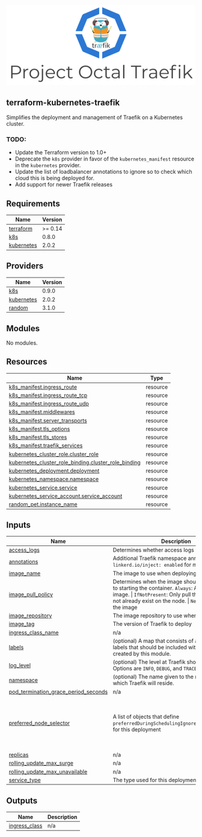 
![Alt text](docs/images/project-octal-traefik.svg "Project Octal Traefik")
---
## terraform-kubernetes-traefik
Simplifies the deployment and management of Traefik on a Kubernetes cluster.

### TODO: 
- Update the Terraform version to 1.0+
- Deprecate the `k8s` provider in favor of the `kubernetes_manifest` resource in the `kubernetes` provider.
- Update the list of loadbalancer annotations to ignore so to check which cloud this is being deployed for.
- Add support for newer Traefik releases

<!-- BEGIN_TF_DOCS -->
## Requirements

| Name | Version |
|------|---------|
| <a name="requirement_terraform"></a> [terraform](#requirement\_terraform) | >= 0.14 |
| <a name="requirement_k8s"></a> [k8s](#requirement\_k8s) | 0.8.0 |
| <a name="requirement_kubernetes"></a> [kubernetes](#requirement\_kubernetes) | 2.0.2 |

## Providers

| Name | Version |
|------|---------|
| <a name="provider_k8s"></a> [k8s](#provider\_k8s) | 0.9.0 |
| <a name="provider_kubernetes"></a> [kubernetes](#provider\_kubernetes) | 2.0.2 |
| <a name="provider_random"></a> [random](#provider\_random) | 3.1.0 |

## Modules

No modules.

## Resources

| Name | Type |
|------|------|
| [k8s_manifest.ingress_route](https://registry.terraform.io/providers/banzaicloud/k8s/0.8.0/docs/resources/manifest) | resource |
| [k8s_manifest.ingress_route_tcp](https://registry.terraform.io/providers/banzaicloud/k8s/0.8.0/docs/resources/manifest) | resource |
| [k8s_manifest.ingress_route_udp](https://registry.terraform.io/providers/banzaicloud/k8s/0.8.0/docs/resources/manifest) | resource |
| [k8s_manifest.middlewares](https://registry.terraform.io/providers/banzaicloud/k8s/0.8.0/docs/resources/manifest) | resource |
| [k8s_manifest.server_transports](https://registry.terraform.io/providers/banzaicloud/k8s/0.8.0/docs/resources/manifest) | resource |
| [k8s_manifest.tls_options](https://registry.terraform.io/providers/banzaicloud/k8s/0.8.0/docs/resources/manifest) | resource |
| [k8s_manifest.tls_stores](https://registry.terraform.io/providers/banzaicloud/k8s/0.8.0/docs/resources/manifest) | resource |
| [k8s_manifest.traefik_services](https://registry.terraform.io/providers/banzaicloud/k8s/0.8.0/docs/resources/manifest) | resource |
| [kubernetes_cluster_role.cluster_role](https://registry.terraform.io/providers/hashicorp/kubernetes/2.0.2/docs/resources/cluster_role) | resource |
| [kubernetes_cluster_role_binding.cluster_role_binding](https://registry.terraform.io/providers/hashicorp/kubernetes/2.0.2/docs/resources/cluster_role_binding) | resource |
| [kubernetes_deployment.deployment](https://registry.terraform.io/providers/hashicorp/kubernetes/2.0.2/docs/resources/deployment) | resource |
| [kubernetes_namespace.namespace](https://registry.terraform.io/providers/hashicorp/kubernetes/2.0.2/docs/resources/namespace) | resource |
| [kubernetes_service.service](https://registry.terraform.io/providers/hashicorp/kubernetes/2.0.2/docs/resources/service) | resource |
| [kubernetes_service_account.service_account](https://registry.terraform.io/providers/hashicorp/kubernetes/2.0.2/docs/resources/service_account) | resource |
| [random_pet.instance_name](https://registry.terraform.io/providers/hashicorp/random/latest/docs/resources/pet) | resource |

## Inputs

| Name | Description | Type | Default | Required |
|------|-------------|------|---------|:--------:|
| <a name="input_access_logs"></a> [access\_logs](#input\_access\_logs) | Determines whether access logs will be kept. | `bool` | `"true"` | no |
| <a name="input_annotations"></a> [annotations](#input\_annotations) | Additional Traefik namespace annotations (e.g. for `linkerd.io/inject: enabled` for mesh things) | `map(string)` | `{}` | no |
| <a name="input_image_name"></a> [image\_name](#input\_image\_name) | The image to use when deploying Traefik | `string` | `"library/traefik"` | no |
| <a name="input_image_pull_policy"></a> [image\_pull\_policy](#input\_image\_pull\_policy) | Determines when the image should be pulled prior to starting the container. `Always`: Always pull the image. \| `IfNotPresent`: Only pull the image if it does not already exist on the node. \| `Never`: Never pull the image | `string` | `"Always"` | no |
| <a name="input_image_repository"></a> [image\_repository](#input\_image\_repository) | The image repository to use when pulling images | `string` | `"registry.hub.docker.com"` | no |
| <a name="input_image_tag"></a> [image\_tag](#input\_image\_tag) | The version of Traefik to deploy | `string` | `"2.4.8"` | no |
| <a name="input_ingress_class_name"></a> [ingress\_class\_name](#input\_ingress\_class\_name) | n/a | `string` | `"traefik"` | no |
| <a name="input_labels"></a> [labels](#input\_labels) | (optional) A map that consists of any additional labels that should be included with resources created by this module. | `map(string)` | `{}` | no |
| <a name="input_log_level"></a> [log\_level](#input\_log\_level) | (optional) The level at Traefik should be logging at. Options are `INFO`, `DEBUG`, and `TRACE`. | `string` | `"INFO"` | no |
| <a name="input_namespace"></a> [namespace](#input\_namespace) | (optional) The name given to the namespace in which Traefik will reside. | `string` | `"kube-traefik"` | no |
| <a name="input_pod_termination_grace_period_seconds"></a> [pod\_termination\_grace\_period\_seconds](#input\_pod\_termination\_grace\_period\_seconds) | n/a | `number` | `60` | no |
| <a name="input_preferred_node_selector"></a> [preferred\_node\_selector](#input\_preferred\_node\_selector) | A list of objects that define `preferredDuringSchedulingIgnoredDuringExecution` for this deployment | <pre>list(object({<br>    weight   = number,<br>    key      = string,<br>    operator = string,<br>    values   = list(string)<br>  }))</pre> | `[]` | no |
| <a name="input_replicas"></a> [replicas](#input\_replicas) | n/a | `number` | `2` | no |
| <a name="input_rolling_update_max_surge"></a> [rolling\_update\_max\_surge](#input\_rolling\_update\_max\_surge) | n/a | `number` | `1` | no |
| <a name="input_rolling_update_max_unavailable"></a> [rolling\_update\_max\_unavailable](#input\_rolling\_update\_max\_unavailable) | n/a | `number` | `1` | no |
| <a name="input_service_type"></a> [service\_type](#input\_service\_type) | The type used for this deployments service. | `string` | `"LoadBalancer"` | no |

## Outputs

| Name | Description |
|------|-------------|
| <a name="output_ingress_class"></a> [ingress\_class](#output\_ingress\_class) | n/a |
<!-- END_TF_DOCS -->